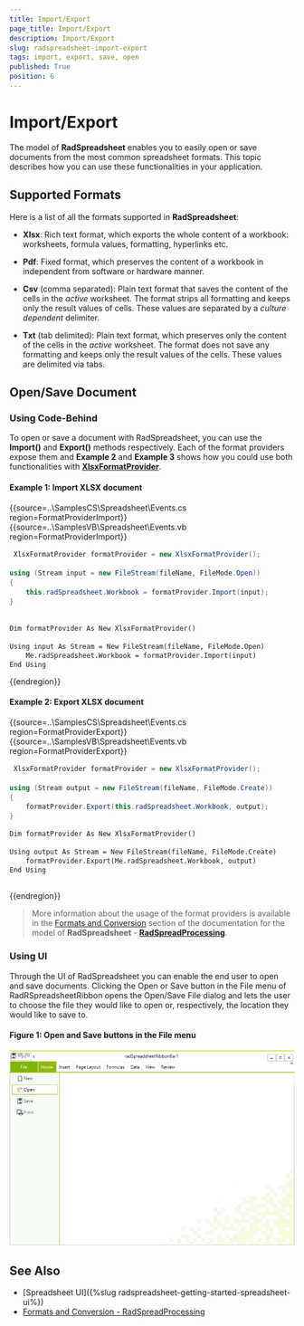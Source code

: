 ```yaml
---
title: Import/Export
page_title: Import/Export
description: Import/Export
slug: radspreadsheet-import-export
tags: import, export, save, open
published: True
position: 6
---
```


# Import/Export


The model of **RadSpreadsheet** enables you to easily open or save documents from the most common spreadsheet formats. This topic describes how you can use these functionalities in your application.

## Supported Formats

Here is a list of all the formats supported in **RadSpreadsheet**:

* **Xlsx**: Rich text format, which exports the whole content of a workbook: worksheets, formula values, formatting, hyperlinks etc.

* **Pdf**: Fixed format, which preserves the content of a workbook in independent from software or hardware manner.

* **Csv** (comma separated): Plain text format that saves the content of the cells in the *active* worksheet. The format strips all formatting and keeps only the result values of cells. These values are separated by a *culture dependent* delimiter.

* **Txt** (tab delimited): Plain text format, which preserves only the content of the cells in the *active* worksheet. The format does not save any formatting and keeps only the result values of the cells. These values are delimited via tabs.

## Open/Save Document

### Using Code-Behind

To open or save a document with RadSpreadsheet, you can use the **Import()** and **Export()** methods respectively. Each of the format providers expose them and **Example 2** and **Example 3** shows how you could use both functionalities with [**XlsxFormatProvider**](https://docs.telerik.com/devtools/document-processing/libraries/radspreadprocessing/formats-and-conversion/xlsx/xlsxformatprovider). 


#### Example 1: Import XLSX document

{{source=..\SamplesCS\Spreadsheet\Events.cs region=FormatProviderImport}} 
{{source=..\SamplesVB\Spreadsheet\Events.vb region=FormatProviderImport}}

````C#
 XlsxFormatProvider formatProvider = new XlsxFormatProvider();

using (Stream input = new FileStream(fileName, FileMode.Open))
{
    this.radSpreadsheet.Workbook = formatProvider.Import(input);
}


````
````VB.NET

Dim formatProvider As New XlsxFormatProvider()

Using input As Stream = New FileStream(fileName, FileMode.Open)
    Me.radSpreadsheet.Workbook = formatProvider.Import(input)
End Using

```` 

 
{{endregion}} 

#### Example 2: Export XLSX document
 
{{source=..\SamplesCS\Spreadsheet\Events.cs region=FormatProviderExport}} 
{{source=..\SamplesVB\Spreadsheet\Events.vb region=FormatProviderExport}}

````C#
 XlsxFormatProvider formatProvider = new XlsxFormatProvider();

using (Stream output = new FileStream(fileName, FileMode.Create))
{
    formatProvider.Export(this.radSpreadsheet.Workbook, output);
}


````
````VB.NET
Dim formatProvider As New XlsxFormatProvider()

Using output As Stream = New FileStream(fileName, FileMode.Create)
    formatProvider.Export(Me.radSpreadsheet.Workbook, output)
End Using


```` 

 
{{endregion}} 


>More information about the usage of the format providers is available in the [Formats and Conversion](https://docs.telerik.com/devtools/document-processing/libraries/radspreadprocessing/formats-and-conversion/general-information) section of the documentation for the model of **RadSpreadsheet** - [**RadSpreadProcessing**](https://docs.telerik.com/devtools/document-processing/libraries/radspreadprocessing/overview).

### Using UI

Through the UI of RadSpreadsheet you can enable the end user to open and save documents. Clicking the Open or Save button in the File menu of RadRSpreadsheetRibbon opens the Open/Save File dialog and lets the user to choose the file they would like to open or, respectively, the location they would like to save to.

#### Figure 1: Open and Save buttons in the File menu

![](images/RadSpreadsheet_ImportExport_01.png)


## See Also

* [Spreadsheet UI]({%slug radspreadsheet-getting-started-spreadsheet-ui%})
* [Formats and Conversion - RadSpreadProcessing](https://docs.telerik.com/devtools/document-processing/libraries/radspreadprocessing/formats-and-conversion/general-information)
